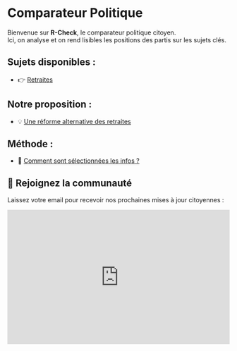 # Comparateur Politique

Bienvenue sur **R-Check**, le comparateur politique citoyen.  
Ici, on analyse et on rend lisibles les positions des partis sur les sujets clés.

## Sujets disponibles :
- 👉 [Retraites](retraites.md)

## Notre proposition :
- 💡 [Une réforme alternative des retraites](proposition.md)

## Méthode :
- 🧭 [Comment sont sélectionnées les infos ?](methode.md)

## 📨 Rejoignez la communauté

Laissez votre email pour recevoir nos prochaines mises à jour citoyennes :

<iframe width="540" height="305" src="https://sibforms.com/serve/MUIFANWNcPoq297OU-buevwVZevwKuyLonuLk32-6NpMZEZzrgFQuhZlnRnD3qZRxEhFoTbPh6VoLow1fd7IFC60r4-NyNyOHMkeQJZAslILU0WB85S7QcnAASRjJfk_50duDu8NDNa8M9KYJf-NKg7k8fG9KFxpRJ6BcOQDm53Y1EeIv3hJxdbCyFIBRrI6yQdA7vcgFR2-xwBu" frameborder="0" scrolling="auto" allowfullscreen style="display: block;margin-left: auto;margin-right: auto;max-width: 100%;"></iframe>
